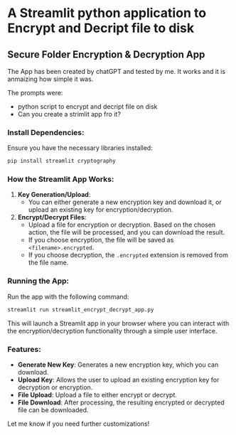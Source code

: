 # A Streamlit python application to Encrypt and Decript file to disk
## Secure Folder Encryption &amp; Decryption App
The App has been created by chatGPT and tested by me.
It works and it is anmaizing how simple it was.

The prompts were: 
- python script to encrypt and decript file on disk
- Can you create a strimlit app fro it?


### Install Dependencies:
Ensure you have the necessary libraries installed:
```bash
pip install streamlit cryptography
```

### How the Streamlit App Works:
1. **Key Generation/Upload**: 
   - You can either generate a new encryption key and download it, or upload an existing key for encryption/decryption.
2. **Encrypt/Decrypt Files**: 
   - Upload a file for encryption or decryption. Based on the chosen action, the file will be processed, and you can download the result.
   - If you choose encryption, the file will be saved as `<filename>.encrypted`.
   - If you choose decryption, the `.encrypted` extension is removed from the file name.

### Running the App:
Run the app with the following command:
```bash
streamlit run streamlit_encrypt_decrypt_app.py
```

This will launch a Streamlit app in your browser where you can interact with the encryption/decryption functionality through a simple user interface.

### Features:
- **Generate New Key**: Generates a new encryption key, which you can download.
- **Upload Key**: Allows the user to upload an existing encryption key for decryption or encryption.
- **File Upload**: Upload a file to either encrypt or decrypt.
- **File Download**: After processing, the resulting encrypted or decrypted file can be downloaded.

Let me know if you need further customizations!
